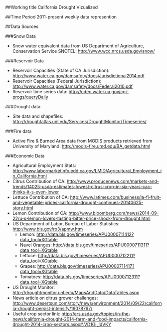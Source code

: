 ##Working title
California Drought Vizualized

##Time Period
2011-present
weekly data represention

##Data Sources

###Snow Data
 - Snow water equivalent data from US Department of Agriculture, Conservation Service SNOTEL: http://www.wcc.nrcs.usda.gov/snow/

###Reservoir Data
 - Reservoir Capacities (State of CA Jurisdiction): http://www.water.ca.gov/damsafety/docs/Jurisdictional2014.pdf
 - Reservoir Capacities (Federal Jurisdiction): http://www.water.ca.gov/damsafety/docs/Federal2010.pdf
 - Reservoir time series data: http://cdec.water.ca.gov/cgi-progs/queryDaily

###Drought data
 - Site data and shapefiles: http://droughtatlas.unl.edu/Services/DroughtMonitor/Timeseries/

###Fire data
 - Active Fire & Burned Area data from MODIS products retrieved from University of Maryland: http://modis-fire.umd.edu/BA_getdata.html


###Economic Data
 - Agricultural Employment Stats: http://www.labormarketinfo.edd.ca.gov/LMID/Agricultural_Employment_in_California.html
 - Citrus Contribution of CA: http://www.producenews.com/markets-and-trends/14025-usda-estimates-lowest-citrus-crop-in-six-years-cac-thinks-it-s-even-lower
 - Lettuce Contribution of CA: http://www.latimes.com/business/la-fi-fruit-and-vegetable-prices-california-drought-continues-20140625-story.html
 - Lemon Contribution of CA: http://www.bloomberg.com/news/2014-09-22/u-s-lemon-lovers-tasting-bitter-price-shock-from-drought.html
 - US Department of Labor, Bureau of Labor Statistics: http://www.bls.gov/ro3/apmw.htm
   - Lemon: http://data.bls.gov/timeseries/APU0000711412?data_tool=XGtable
   - Navel Oranges: http://data.bls.gov/timeseries/APU0000711311?data_tool=XGtable
   - Lettuce: http://data.bls.gov/timeseries/APU0000712211?data_tool=XGtable
   - Grapes: http://data.bls.gov/timeseries/APU0000711417?data_tool=XGtable
   - Tomatoes: http://data.bls.gov/timeseries/APU0000712311?data_tool=XGtable
 - US Drought Monitor: http://droughtmonitor.unl.edu/MapsAndData/DataTables.aspx
 - News article on citrus grower challenges: http://www.desertsun.com/story/news/environment/2014/09/22/california-drought-persist-intensify/16078767/
 - Useful crop sector link: http://ers.usda.gov/topics/in-the-news/california-drought-2014-farm-and-food-impacts/california-drought-2014-crop-sectors.aspx#.VD1Gj_ldVKY

